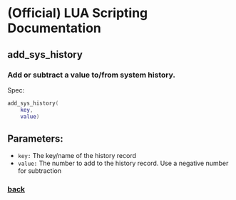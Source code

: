 
# (Official) LUA Scripting Documentation

## add_sys_history

### Add or subtract a value to/from system history.

Spec:
```lua
add_sys_history(
	key,
	value)
```
## Parameters:
- `key:` The key/name of the history record
- `value:` The number to add to the history record. Use a negative number for subtraction

### [back](../history)
